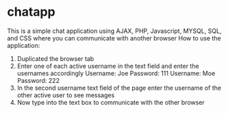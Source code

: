 # chatapp
This is a simple chat application using AJAX, PHP, Javascript, MYSQL, SQL, and CSS where you can communicate with another browser
How to use the application: 
1. Duplicated the browser tab
2. Enter one of each active username in the text field and enter the usernames accordingly
   Username: Joe Password: 111
   Username: Moe Password: 222
3. In the second username text field of the page enter the username of the other active user to see messages
4. Now type into the text box to communicate with the other browser
